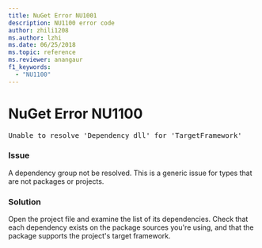 ```yaml
---
title: NuGet Error NU1001
description: NU1100 error code
author: zhili1208
ms.author: lzhi
ms.date: 06/25/2018
ms.topic: reference
ms.reviewer: anangaur
f1_keywords: 
  - "NU1100"
---
```


# NuGet Error NU1100

<pre>Unable to resolve 'Dependency dll' for 'TargetFramework'</pre>

### Issue
A dependency group not be resolved. This is a generic issue for types that are not packages or projects.

### Solution
Open the project file and examine the list of its dependencies. Check that each dependency exists on the package sources you're using, and that the package supports the project's target framework.